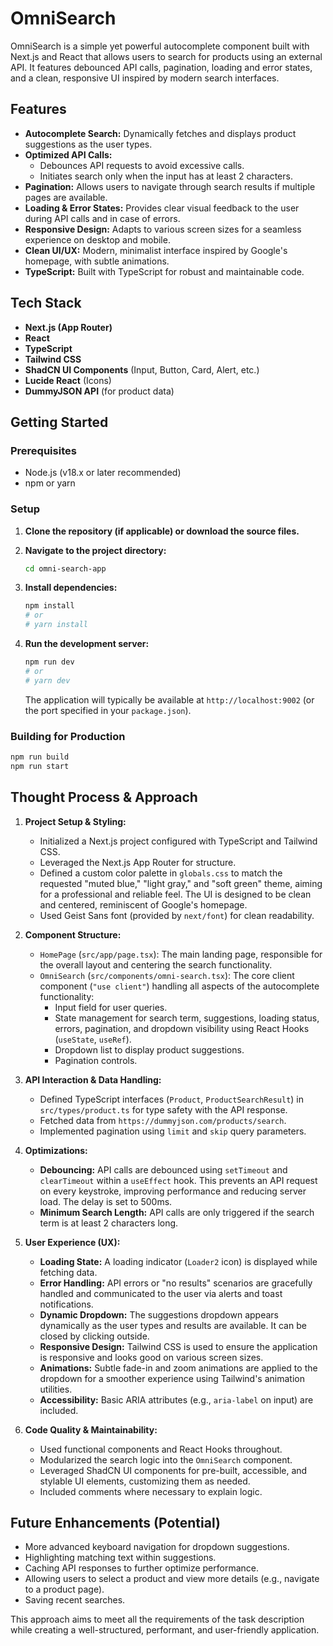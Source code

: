 # OmniSearch

OmniSearch is a simple yet powerful autocomplete component built with Next.js and React that allows users to search for products using an external API. It features debounced API calls, pagination, loading and error states, and a clean, responsive UI inspired by modern search interfaces.

## Features

-   **Autocomplete Search:** Dynamically fetches and displays product suggestions as the user types.
-   **Optimized API Calls:**
    -   Debounces API requests to avoid excessive calls.
    -   Initiates search only when the input has at least 2 characters.
-   **Pagination:** Allows users to navigate through search results if multiple pages are available.
-   **Loading & Error States:** Provides clear visual feedback to the user during API calls and in case of errors.
-   **Responsive Design:** Adapts to various screen sizes for a seamless experience on desktop and mobile.
-   **Clean UI/UX:** Modern, minimalist interface inspired by Google's homepage, with subtle animations.
-   **TypeScript:** Built with TypeScript for robust and maintainable code.

## Tech Stack

-   **Next.js (App Router)**
-   **React**
-   **TypeScript**
-   **Tailwind CSS**
-   **ShadCN UI Components** (Input, Button, Card, Alert, etc.)
-   **Lucide React** (Icons)
-   **DummyJSON API** (for product data)

## Getting Started

### Prerequisites

-   Node.js (v18.x or later recommended)
-   npm or yarn

### Setup

1.  **Clone the repository (if applicable) or download the source files.**

2.  **Navigate to the project directory:**
    ```bash
    cd omni-search-app
    ```

3.  **Install dependencies:**
    ```bash
    npm install
    # or
    # yarn install
    ```

4.  **Run the development server:**
    ```bash
    npm run dev
    # or
    # yarn dev
    ```
    The application will typically be available at `http://localhost:9002` (or the port specified in your `package.json`).

### Building for Production

```bash
npm run build
npm run start
```

## Thought Process & Approach

1.  **Project Setup & Styling:**
    -   Initialized a Next.js project configured with TypeScript and Tailwind CSS.
    -   Leveraged the Next.js App Router for structure.
    -   Defined a custom color palette in `globals.css` to match the requested "muted blue," "light gray," and "soft green" theme, aiming for a professional and reliable feel. The UI is designed to be clean and centered, reminiscent of Google's homepage.
    -   Used Geist Sans font (provided by `next/font`) for clean readability.

2.  **Component Structure:**
    -   `HomePage` (`src/app/page.tsx`): The main landing page, responsible for the overall layout and centering the search functionality.
    -   `OmniSearch` (`src/components/omni-search.tsx`): The core client component (`"use client"`) handling all aspects of the autocomplete functionality:
        -   Input field for user queries.
        -   State management for search term, suggestions, loading status, errors, pagination, and dropdown visibility using React Hooks (`useState`, `useRef`).
        -   Dropdown list to display product suggestions.
        -   Pagination controls.

3.  **API Interaction & Data Handling:**
    -   Defined TypeScript interfaces (`Product`, `ProductSearchResult`) in `src/types/product.ts` for type safety with the API response.
    -   Fetched data from `https://dummyjson.com/products/search`.
    -   Implemented pagination using `limit` and `skip` query parameters.

4.  **Optimizations:**
    -   **Debouncing:** API calls are debounced using `setTimeout` and `clearTimeout` within a `useEffect` hook. This prevents an API request on every keystroke, improving performance and reducing server load. The delay is set to 500ms.
    -   **Minimum Search Length:** API calls are only triggered if the search term is at least 2 characters long.

5.  **User Experience (UX):**
    -   **Loading State:** A loading indicator (`Loader2` icon) is displayed while fetching data.
    -   **Error Handling:** API errors or "no results" scenarios are gracefully handled and communicated to the user via alerts and toast notifications.
    -   **Dynamic Dropdown:** The suggestions dropdown appears dynamically as the user types and results are available. It can be closed by clicking outside.
    -   **Responsive Design:** Tailwind CSS is used to ensure the application is responsive and looks good on various screen sizes.
    -   **Animations:** Subtle fade-in and zoom animations are applied to the dropdown for a smoother experience using Tailwind's animation utilities.
    -   **Accessibility:** Basic ARIA attributes (e.g., `aria-label` on input) are included.

6.  **Code Quality & Maintainability:**
    -   Used functional components and React Hooks throughout.
    -   Modularized the search logic into the `OmniSearch` component.
    -   Leveraged ShadCN UI components for pre-built, accessible, and stylable UI elements, customizing them as needed.
    -   Included comments where necessary to explain logic.

## Future Enhancements (Potential)

-   More advanced keyboard navigation for dropdown suggestions.
-   Highlighting matching text within suggestions.
-   Caching API responses to further optimize performance.
-   Allowing users to select a product and view more details (e.g., navigate to a product page).
-   Saving recent searches.

This approach aims to meet all the requirements of the task description while creating a well-structured, performant, and user-friendly application.
